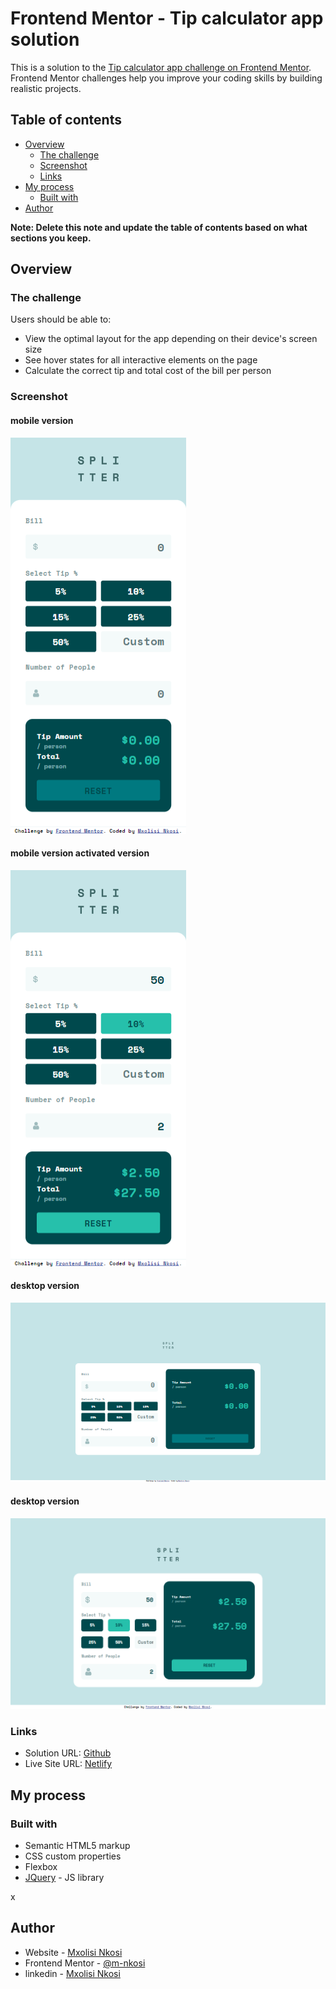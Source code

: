 # Frontend Mentor - Tip calculator app solution

This is a solution to the [Tip calculator app challenge on Frontend Mentor](https://www.frontendmentor.io/challenges/tip-calculator-app-ugJNGbJUX). Frontend Mentor challenges help you improve your coding skills by building realistic projects.

## Table of contents

- [Overview](#overview)
  - [The challenge](#the-challenge)
  - [Screenshot](#screenshot)
  - [Links](#links)
- [My process](#my-process)
  - [Built with](#built-with)
- [Author](#author)

**Note: Delete this note and update the table of contents based on what sections you keep.**

## Overview

### The challenge

Users should be able to:

- View the optimal layout for the app depending on their device's screen size
- See hover states for all interactive elements on the page
- Calculate the correct tip and total cost of the bill per person

### Screenshot
#### mobile version
![mobile version](./images/Mobile.png)
#### mobile version activated version
![mobile version activated](./images/mobile%20active.png)
#### desktop version
![desktop version](./images/Desktop.png)
#### desktop version
![desktop version activated](./images/Desktop%20active.png)

### Links

- Solution URL: [Github](https://github.com/m-nkosi/Tip-Calculator)
- Live Site URL: [Netlify](https://lambent-pony-603aa1.netlify.app)

## My process

### Built with

- Semantic HTML5 markup
- CSS custom properties
- Flexbox
- [JQuery](https://jquery.com/) - JS library

x

## Author

- Website - [Mxolisi Nkosi](https://www.your-site.com)
- Frontend Mentor - [@m-nkosi](https://www.frontendmentor.io/profile/m-nkosi)
- linkedin - [Mxolisi Nkosi](https://www.linkedin.com/in/mxolisi-nkosi-228078239/)


